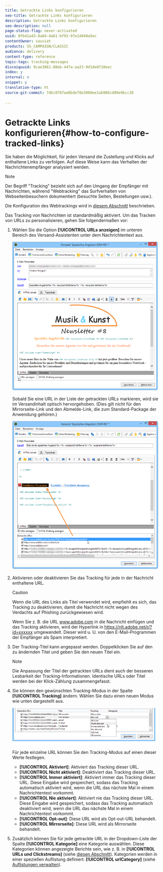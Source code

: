 ```yaml
---
title: Getrackte Links konfigurieren
seo-title: Getrackte Links konfigurieren
description: Getrackte Links konfigurieren
seo-description: null
page-status-flag: never-activated
uuid: 0fb41a43-8a84-4a61-bf93-97e1d448a5ec
contentOwner: sauviat
products: SG_CAMPAIGN/CLASSIC
audience: delivery
content-type: reference
topic-tags: tracking-messages
discoiquuid: 9cae3861-88eb-447a-aa23-9d1de0710eec
index: y
internal: n
snippet: y
translation-type: ht
source-git-commit: 7dbc876fae0bde78e3088ee1ab986cd09e9bcc38

---
```



# Getrackte Links konfigurieren{#how-to-configure-tracked-links}

Sie haben die Möglichkeit, für jeden Versand die Zustellung und Klicks auf enthaltene Links zu verfolgen. Auf diese Weise kann das Verhalten der Nachrichtenempfänger analysiert werden.

>[!NOTE]
>
>Der Begriff &quot;Tracking&quot; bezieht sich auf den Umgang der Empfänger mit Nachrichten, während &quot;Webtracking&quot; das Surfverhalten von Webseitenbesuchern dokumentiert (besuchte Seiten, Bestellungen usw.).
>
>Die Konfiguration des Webtrackings wird in [diesem Abschnitt](../../configuration/using/about-web-tracking.md) beschrieben.

Das Tracking von Nachrichten ist standardmäßig aktiviert. Um das Tracken von URLs zu personalisieren, gehen Sie folgendermaßen vor:

1. Wählen Sie die Option **[!UICONTROL URLs anzeigen]** im unteren Bereich des Versand-Assistenten unter dem Nachrichtentext aus.

   ![](assets/s_ncs_user_email_del_display_urls.png)

   Sobald Sie eine URL in der Liste der getrackten URLs markieren, wird sie im Versandinhalt optisch hervorgehoben. (Dies gilt nicht für den Mirrorseite-Link und den Abmelde-Link, die zum Standard-Package der Anwendung gehören.)

   ![](assets/s_ncs_user_email_del_show_urls.png)

1. Aktivieren oder deaktivieren Sie das Tracking für jede in der Nachricht enthaltene URL.

   >[!CAUTION]
   >
   >Wenn die URL des Links als Titel verwendet wird, empfiehlt es sich, das Tracking zu deaktivieren, damit die Nachricht nicht wegen des Verdachts auf Phishing zurückgewiesen wird.
   >
   >Wenn Sie z. B. die URL www.adobe.com in die Nachricht einfügen und das Tracking aktivieren, wird der Hyperlink in https://nlt.adobe.net/r/?id=xxxxxx umgewandelt. Dieser wird u. U. von den E-Mail-Programmen der Empfänger als Spam interpretiert.

1. Der Tracking-Titel kann angepasst werden. Doppelklicken Sie auf den zu ändernden Titel und geben Sie den neuen Titel ein.

   >[!NOTE]
   >
   >Die Anpassung der Titel der getrackten URLs dient auch der besseren Lesbarkeit der Tracking-Informationen. Identische URLs oder Titel werden bei der Klick-Zählung zusammengefasst.

1. Sie können den gewünschten Tracking-Modus in der Spalte **[!UICONTROL Tracking]** ändern. Wählen Sie dazu einen neuen Modus wie unten dargestellt aus.

   ![](assets/s_ncs_user_select_tracking_mode.png)

   Für jede einzelne URL können Sie den Tracking-Modus auf einen dieser Werte festlegen.

   * **[!UICONTROL Aktiviert]**: Aktiviert das Tracking dieser URL.
   * **[!UICONTROL Nicht aktiviert]**: Deaktiviert das Tracking dieser URL.
   * **[!UICONTROL Immer aktiviert]**: Aktiviert immer das Tracking dieser URL. Diese Eingabe wird gespeichert, sodass das Tracking automatisch aktiviert wird, wenn die URL das nächste Mal in einem Nachrichtentext vorkommt.
   * **[!UICONTROL Nie aktiviert]**: Aktiviert nie das Tracking dieser URL. Diese Eingabe wird gespeichert, sodass das Tracking automatisch deaktiviert wird, wenn die URL das nächste Mal in einem Nachrichtentext vorkommt.
   * **[!UICONTROL Opt-out]**: Diese URL wird als Opt-out-URL behandelt.
   * **[!UICONTROL Mirrorseite]**: Diese URL wird als Mirrorseite behandelt.

1. Zusätzlich können Sie für jede getrackte URL in der Dropdown-Liste der Spalte **[!UICONTROL Kategorie]** eine Kategorie auswählen. Diese Kategorien können angezeigte Berichte sein, wie z. B. in **[!UICONTROL URLs und Clickstreams]** (siehe [diesen Abschnitt](../../reporting/using/reports-on-deliveries.md#urls-and-click-streams)). Kategorien werden in einer speziellen Auflistung definiert: **[!UICONTROL urlCategory]** (siehe [Auflistungen verwalten](../../platform/using/managing-enumerations.md)).
